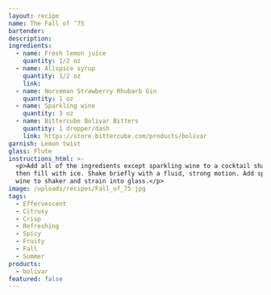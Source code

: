```yaml
---
layout: recipe
name: The Fall of ‘75
bartender:
description:
ingredients:
  - name: Fresh lemon juice
    quantity: 1/2 oz
  - name: Allspice syrup
    quantity: 1/2 oz
    link:
  - name: Norseman Strawberry Rhubarb Gin
    quantity: 1 oz
  - name: Sparkling wine
    quantity: 3 oz
  - name: Bittercube Bolivar Bitters
    quantity: 1 dropper/dash
    link: https://store.bittercube.com/products/bolivar
garnish: Lemon twist
glass: Flute
instructions_html: >-
  <p>Add all of the ingredients except sparkling wine to a cocktail shaker and
  then fill with ice. Shake briefly with a fluid, strong motion. Add sparkling
  wine to shaker and strain into glass.</p>
image: /uploads/recipes/Fall_of_75.jpg
tags:
  - Effervescent
  - Citrusy
  - Crisp
  - Refreshing
  - Spicy
  - Fruity
  - Fall
  - Summer
products:
  - bolivar
featured: false
---
```



